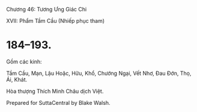  

Chương 46: Tương Ưng Giác Chi

XVII: Phẩm Tầm Cầu (Nhiếp phục tham)

# 184–193.

Gồm các kinh:

Tầm Cầu, Mạn, Lậu Hoặc, Hữu, Khổ, Chướng Ngại, Vết Nhơ, Ðau Ðớn, Thọ, Ái, Khát.

Hòa thượng Thích Minh Châu dịch Việt.

Prepared for SuttaCentral by Blake Walsh.